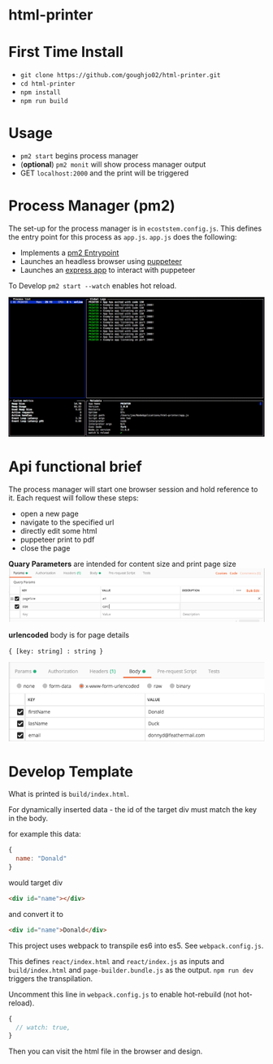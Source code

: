 # html-printer

# First Time Install

 - `git clone https://github.com/goughjo02/html-printer.git`
 - `cd html-printer`
 - `npm install`
 - `npm run build`

# Usage

 - `pm2 start` begins process manager
 - (**optional**) `pm2 monit` will show process manager output
 - GET `localhost:2000` and the print will be triggered

 # Process Manager (pm2)

The set-up for the process manager is in `ecoststem.config.js`. This defines the entry point for this process as `app.js`.  `app.js` does the following:

 - Implements a [pm2 Entrypoint](https://pm2.io/doc/en/runtime/guide/entrypoint/)
 - Launches an headless browser using [puppeteer](https://github.com/GoogleChrome/puppeteer)
 - Launches an [express app](https://expressjs.com/) to interact with puppeteer

 To Develop `pm2 start --watch` enables hot reload.

 ![pm2-example](./examples-images/pm2-example.png)

 # Api functional brief

 The process manager will start one browser session and hold reference to it. Each request will follow these steps:
 
  - open a new page
  - navigate to the specified url
  - directly edit some html
  - puppeteer print to pdf
  - close the page

**Quary Parameters** are intended for content size and print page size
 ![pm2-example](./examples-images/query-example.png)

**urlencoded** body is for page details

`{ [key: string] : string }`

 ![pm2-example](./examples-images/body-example.png)

 # Develop Template

 What is printed is `build/index.html`. 

 For dynamically inserted data - the id of the target div must match the key in the body.

 for example this data: 

 ````js
 {
   name: "Donald"
 }
 ````

 would target div

 ````html
 <div id="name"></div>
 ````

 and convert it to 

 ````html
 <div id="name">Donald</div>
 ````

 This project uses webpack to transpile es6 into es5. See `webpack.config.js`.
 
 This defines `react/index.html` and `react/index.js` as inputs and `build/index.html` and `page-builder.bundle.js` as the output. `npm run dev` triggers the transpilation.

  Uncomment this line in `webpack.config.js` to enable hot-rebuild (not hot-reload).
  ````js
  {
    // watch: true,
  }
  ````

  Then you can visit the html file in the browser and design.


